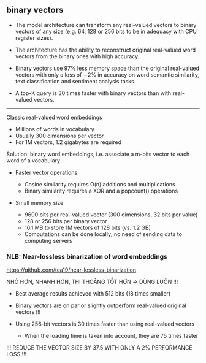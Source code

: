 ## binary vectors

* The model architecture can transform any real-valued vectors to binary vectors of any size (e.g. 64, 128 or 256 bits to be in adequacy with CPU register sizes).

* The architecture has the ability to reconstruct original real-valued word vectors from the binary ones with high accuracy.

* Binary vectors use 97% less memory space than the original real-valued vectors with only a loss of ∼2% in accuracy on word semantic similarity, text classification and sentiment analysis tasks.

* A top-K query is 30 times faster with binary vectors than with real-valued vectors.

- - -

Classic real-valued word embeddings
- Millions of words in vocabulary
- Usually 300 dimensions per vector
- For 1M vectors, 1.2 gigabytes are required

Solution: binary word embeddings, i.e. associate a m-bits vector to each word of a vocabulary
* Faster vector operations
  - Cosine similarity requires O(n) additions and multiplications
  - Binary similarity requires a XOR and a popcount() operations

* Small memory size
  - 9600 bits per real-valued vector (300 dimensions, 32 bits per value)
  - 128 or 256 bits per binary vector
  - 16.1 MB to store 1M vectors of 128 bits (vs. 1.2 GB)
  - Computations can be done locally; no need of sending data to computing servers


### NLB: Near-lossless binarization of word embeddings

https://github.com/tca19/near-lossless-binarization

NHỎ HƠN, NHANH HƠN, THI THOẢNG TỐT HƠN => DÙNG LUÔN !!!

* Best average results achieved with 512 bits (18 times smaller)

* Binary vectors are on par or slightly outperform real-valued original vectors !!!

* Using 256-bit vectors is 30 times faster than using real-valued vectors
  - When the loading time is taken into account, they are 75 times faster

!!! REDUCE THE VECTOR SIZE BY 37.5 WITH ONLY A 2% PERFORMANCE LOSS !!!

